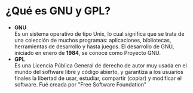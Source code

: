 # ¿Qué es GNU y GPL?
* **GNU**  
Es un sistema operativo de tipo Unix, lo cual significa que se trata de una colección de muchos programas: aplicaciones, bibliotecas, herramientas de desarrollo y hasta juegos. El desarrollo de GNU, iniciado en enero de **1984**, se conoce como Proyecto GNU.
* **GPL**  
Es una Licencia Pública General de derecho de autor muy usada en el mundo del software libre y código abierto, y garantiza a los usuarios finales la libertad de usar, estudiar, compartir (copiar) y modificar el software. Fué creada por "Free Software Foundation" 

